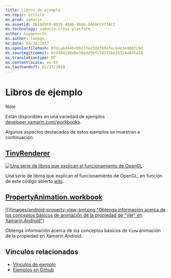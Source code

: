 ```yaml
---
title: Libros de ejemplo
ms.topic: article
ms.prod: xamarin
ms.assetid: DE1609F8-0D39-4EA0-8666-0468FCF77ACC
ms.technology: xamarin-cross-platform
author: topgenorth
ms.author: toopge
ms.date: 03/30/2017
ms.openlocfilehash: 07dcabd44beb0273ee3ddf60afec64e3e400fc9d
ms.sourcegitcommit: 6cd40d190abe38edd50fc74331be15324a845a28
ms.translationtype: MT
ms.contentlocale: es-ES
ms.lasthandoff: 02/27/2018
---
```

# <a name="sample-workbooks"></a>Libros de ejemplo

> [!NOTE]
> Están disponibles en una variedad de ejemplos [developer.xamarin.com/workbooks](https://developer.xamarin.com/workbooks/).

Algunos aspectos destacados de estos ejemplos se muestran a continuación:

## <a name="tinyrenderertinyrenderermd"></a>[TinyRenderer](tinyrenderer.md)

[![](images/tinyrenderer-sml.png "Una serie de libros que explican el funcionamiento de OpenGL")](images/tinyrenderer-sml-orig.png)

Una serie de libros que explican el funcionamiento de OpenGL, en función de este código abierto [wiki](https://github.com/ssloy/tinyrenderer/wiki/).

[](tinyrenderer.md)




## <a name="propertyanimationworkbookhttpsdeveloperxamarincomworkbooksandroiduser-interfacepropertyanimationworkbook"></a>[PropertyAnimation.workbook](https://developer.xamarin.com/workbooks/android/user-interface/PropertyAnimation.workbook)

[![](images/android-property-view-sml.png "Obtenga información acerca de los conceptos básicos de animación de la propiedad de "Ver" en Xamarin.Android")](images/android-property-view.png)

Obtenga información acerca de los conceptos básicos de `View` animación de la propiedad en Xamarin.Android.


<!--[![](images/skia0-sml.png "Android")](images/skia0.png)

SkiaSharp provides a powerful C# API for doing 2D graphics. See how to use Skia to draw in your apps.-->


## <a name="related-links"></a>Vínculos relacionados

- [Vínculos de ejemplo](https://developer.xamarin.com/workbooks)
- [Ejemplos en Github](https://github.com/xamarin/workbooks)
